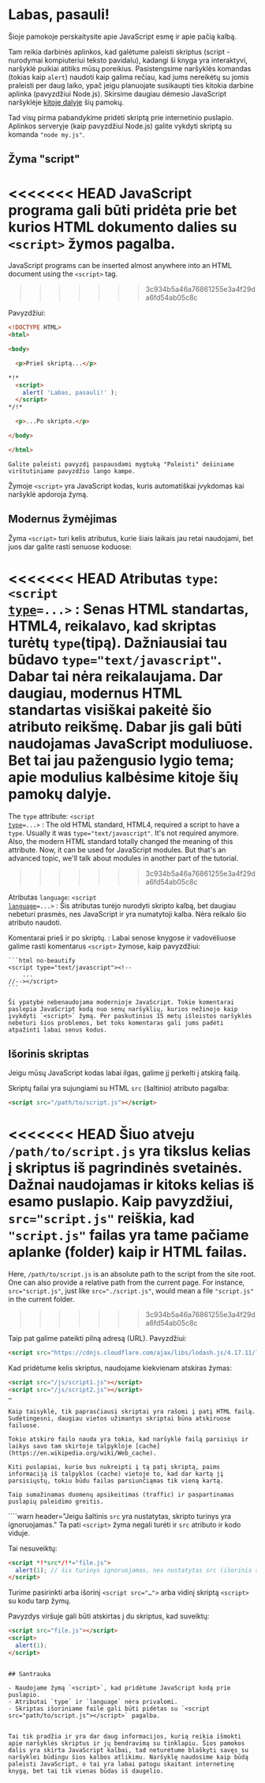 # Labas, pasauli!

Šioje pamokoje perskaitysite apie JavaScript esmę ir apie pačią kalbą.

Tam reikia darbinės aplinkos, kad galėtume paleisti skriptus (script - nurodymai kompiuteriui teksto pavidalu), kadangi ši knyga yra interaktyvi, naršyklė puikiai atitiks mūsų poreikius. Pasistengsime naršyklės komandas (tokias kaip `alert`) naudoti kaip galima rečiau, kad jums nereikėtų su jomis praleisti per daug laiko, ypač jeigu planuojate susikaupti ties kitokia darbine aplinka (pavyzdžiui Node.js). Skirsime daugiau dėmesio JavaScript naršyklėje [kitoje dalyje](/ui) šių pamokų.

Tad visų pirma pabandykime pridėti skriptą prie internetinio puslapio. Aplinkos serveryje (kaip pavyzdžiui Node.js) galite vykdyti skriptą su komanda `"node my.js"`.


## Žyma "script"

<<<<<<< HEAD
JavaScript programa gali būti pridėta prie bet kurios HTML dokumento dalies su `<script>` žymos pagalba.
=======
JavaScript programs can be inserted almost anywhere into an HTML document using the `<script>` tag.
>>>>>>> 3c934b5a46a76861255e3a4f29da6fd54ab05c8c

Pavyzdžiui:

```html run height=100
<!DOCTYPE HTML>
<html>

<body>

  <p>Prieš skriptą...</p>

*!*
  <script>
    alert( 'Labas, pasauli!' );
  </script>
*/!*

  <p>...Po skripto.</p>

</body>

</html>
```

```online
Galite paleisti pavyzdį paspausdami mygtuką "Paleisti" dešiniame virštutiniame pavyzdžio lango kampe.
```

Žymoje `<script>` yra JavaScript kodas, kuris automatiškai įvykdomas kai naršyklė apdoroja žymą.


## Modernus žymėjimas

Žyma `<script>` turi kelis atributus, kurie šiais laikais jau retai naudojami, bet juos dar galite rasti senuose koduose:

<<<<<<< HEAD
Atributas `type`: <code>&lt;script <u>type</u>=...&gt;</code>
: Senas HTML standartas, HTML4, reikalavo, kad skriptas turėtų `type`(tipą). Dažniausiai tau būdavo `type="text/javascript"`. Dabar tai nėra reikalaujama. Dar daugiau, modernus HTML standartas visiškai pakeitė šio atributo reikšmę. Dabar jis gali būti naudojamas JavaScript moduliuose. Bet tai jau pažengusio lygio tema; apie modulius kalbėsime kitoje šių pamokų dalyje.
=======
The `type` attribute: <code>&lt;script <u>type</u>=...&gt;</code>
: The old HTML standard, HTML4, required a script to have a `type`. Usually it was `type="text/javascript"`. It's not required anymore. Also, the modern HTML standard totally changed the meaning of this attribute. Now, it can be used for JavaScript modules. But that's an advanced topic, we'll talk about modules in another part of the tutorial.
>>>>>>> 3c934b5a46a76861255e3a4f29da6fd54ab05c8c

Atributas `language`: <code>&lt;script <u>language</u>=...&gt;</code>
: Šis atributas turėjo nurodyti skripto kalbą, bet daugiau nebeturi prasmės, nes JavaScript ir yra numatytoji kalba. Nėra reikalo šio atributo naudoti.

Komentarai prieš ir po skriptų.
: Labai senose knygose ir vadovėliuose galime rasti komentarus `<script>` žymose, kaip pavyzdžiui:

    ```html no-beautify
    <script type="text/javascript"><!--
        ...
    //--></script>
    ```

    Ši ypatybė nebenaudojama modernioje JavaScript. Tokie komentarai paslepia JavaScript kodą nuo senų naršyklių, kurios nežinojo kaip įvykdyti `<script>` žymą. Per paskutinius 15 metų išleistos naršyklės nebeturi šios problemos, bet toks komentaras gali jums padėti atpažinti labai senus kodus.


## Išorinis skriptas

Jeigu mūsų JavaScript kodas labai ilgas, galime jį perkelti į atskirą failą.

Skriptų failai yra sujungiami su HTML `src` (šaltinio) atributo pagalba:

```html
<script src="/path/to/script.js"></script>
```

<<<<<<< HEAD
Šiuo atveju `/path/to/script.js` yra tikslus kelias į skriptus iš pagrindinės svetainės. Dažnai naudojamas ir kitoks kelias iš esamo puslapio. Kaip pavyzdžiui, `src="script.js"` reiškia, kad `"script.js"` failas yra tame pačiame aplanke (folder) kaip ir HTML failas.
=======
Here, `/path/to/script.js` is an absolute path to the script from the site root. One can also provide a relative path from the current page. For instance, `src="script.js"`, just like `src="./script.js"`, would mean a file `"script.js"` in the current folder.
>>>>>>> 3c934b5a46a76861255e3a4f29da6fd54ab05c8c

Taip pat galime pateikti pilną adresą (URL). Pavyzdžiui:

```html
<script src="https://cdnjs.cloudflare.com/ajax/libs/lodash.js/4.17.11/lodash.js"></script>
```

Kad pridėtume kelis skriptus, naudojame kiekvienam atskiras žymas:

```html
<script src="/js/script1.js"></script>
<script src="/js/script2.js"></script>
…
```

```smart
Kaip taisyklė, tik paprasčiausi skriptai yra rašomi į patį HTML failą. Sudėtingesni, daugiau vietos užimantys skriptai būna atskiruose failuose.

Tokio atskiro failo nauda yra tokia, kad naršyklė failą parsisiųs ir laikys savo tam skirtoje talpykloje [cache](https://en.wikipedia.org/wiki/Web_cache).

Kiti puslapiai, kurie bus nukreipti į tą patį skriptą, paims informaciją iš talpyklos (cache) vietoje to, kad dar kartą jį parsisiųstų, tokiu būdu failas parsiunčiąmas tik vieną kartą.

Taip sumažinamas duomenų apsikeitimas (traffic) ir paspartinamas puslapių paleidimo greitis.
```

````warn header="Jeigu šaltinis `src` yra nustatytas, skripto turinys yra ignoruojamas."
Ta pati `<script>` žyma negali turėti ir `src` atributo ir kodo viduje.

Tai nesuveiktų:

```html
<script *!*src*/!*="file.js">
  alert(1); // šis turinys ignoruojamas, nes nustatytas src (išorinis šaltinis)
</script>
```

Turime pasirinkti arba išorinį `<script src="…">` arba vidinį skriptą `<script>` su kodu tarp žymų.

Pavyzdys viršuje gali būti atskirtas į du skriptus, kad suveiktų:

```html
<script src="file.js"></script>
<script>
  alert(1);
</script>
```
````

## Santrauka

- Naudojame žymą `<script>`, kad pridėtume JavaScript kodą prie puslapio.
- Atributai `type` ir `language` nėra privalomi.
- Skriptas išoriniame faile gali būti pidėtas su `<script src="path/to/script.js"></script>` pagalba.


Tai tik pradžia ir yra dar daug informacijos, kurią reikia išmokti apie naršyklės skriptus ir jų bendravimą su tinklapiu. Šios pamokos dalis yra skirta JavaScript kalbai, tad neturėtume blaškyti savęs su naršyklei būdingu šios kalbos atlikimu. Naršyklę naudosime kaip būdą paleisti JavaScript, o tai yra labai patogu skaitant internetinę knygą, bet tai tik vienas būdas iš daugelio.
